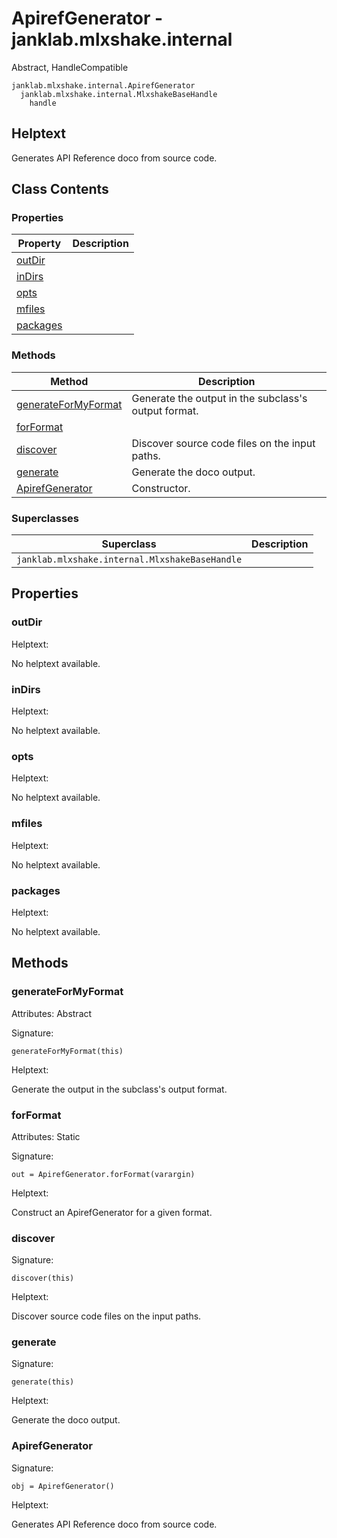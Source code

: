 # ApirefGenerator - janklab.mlxshake.internal

Abstract, HandleCompatible

```text
janklab.mlxshake.internal.ApirefGenerator
  janklab.mlxshake.internal.MlxshakeBaseHandle
    handle
```

## Helptext

Generates API Reference doco from source code.


## Class Contents

### Properties

| Property | Description |
| -------- | ----------- |
| [outDir](#janklab.mlxshake.internal.ApirefGenerator.outDir) |  |
| [inDirs](#janklab.mlxshake.internal.ApirefGenerator.inDirs) |  |
| [opts](#janklab.mlxshake.internal.ApirefGenerator.opts) |  |
| [mfiles](#janklab.mlxshake.internal.ApirefGenerator.mfiles) |  |
| [packages](#janklab.mlxshake.internal.ApirefGenerator.packages) |  |

### Methods

| Method | Description |
| -------- | ----------- |
| [generateForMyFormat](#janklab.mlxshake.internal.ApirefGenerator.generateForMyFormat) | Generate the output in the subclass's output format. |
| [forFormat](#janklab.mlxshake.internal.ApirefGenerator.forFormat) |  |
| [discover](#janklab.mlxshake.internal.ApirefGenerator.discover) | Discover source code files on the input paths. |
| [generate](#janklab.mlxshake.internal.ApirefGenerator.generate) | Generate the doco output. |
| [ApirefGenerator](#janklab.mlxshake.internal.ApirefGenerator.ApirefGenerator) | Constructor. |

### Superclasses

| Superclass | Description |
| -------- | ----------- |
| `janklab.mlxshake.internal.MlxshakeBaseHandle` |  |

## Properties

<a name="janklab.mlxshake.internal.ApirefGenerator.outDir"></a>
### outDir

Helptext:


No helptext available.


<a name="janklab.mlxshake.internal.ApirefGenerator.inDirs"></a>
### inDirs

Helptext:


No helptext available.


<a name="janklab.mlxshake.internal.ApirefGenerator.opts"></a>
### opts

Helptext:


No helptext available.


<a name="janklab.mlxshake.internal.ApirefGenerator.mfiles"></a>
### mfiles

Helptext:


No helptext available.


<a name="janklab.mlxshake.internal.ApirefGenerator.packages"></a>
### packages

Helptext:


No helptext available.



## Methods

<a name="janklab.mlxshake.internal.ApirefGenerator.generateForMyFormat"></a>
### generateForMyFormat

Attributes: Abstract

Signature:
```
generateForMyFormat(this)
```

Helptext:

Generate the output in the subclass's output format.



<a name="janklab.mlxshake.internal.ApirefGenerator.forFormat"></a>
### forFormat

Attributes: Static

Signature:
```
out = ApirefGenerator.forFormat(varargin)
```

Helptext:

Construct an ApirefGenerator for a given format.



<a name="janklab.mlxshake.internal.ApirefGenerator.discover"></a>
### discover

Signature:
```
discover(this)
```

Helptext:

Discover source code files on the input paths.



<a name="janklab.mlxshake.internal.ApirefGenerator.generate"></a>
### generate

Signature:
```
generate(this)
```

Helptext:

Generate the doco output.



<a name="janklab.mlxshake.internal.ApirefGenerator.ApirefGenerator"></a>
### ApirefGenerator

Signature:
```
obj = ApirefGenerator()
```

Helptext:

Generates API Reference doco from source code.




